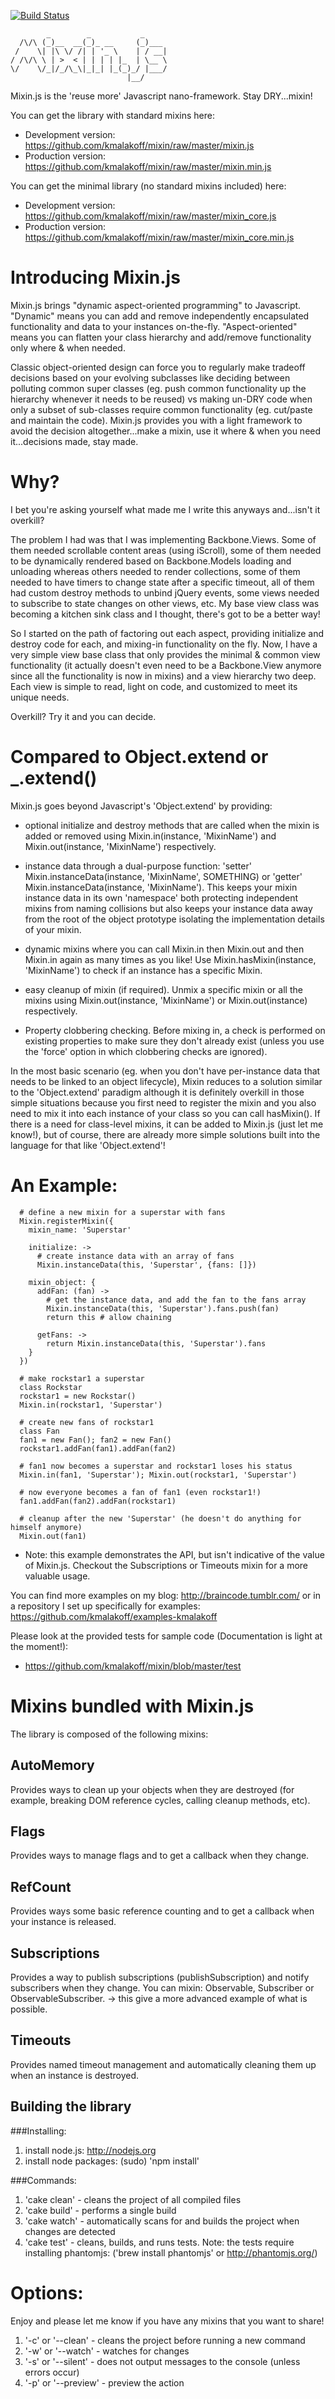 [![Build Status](https://secure.travis-ci.org/kmalakoff/mixin.png)](http://travis-ci.org/kmalakoff/mixin)

````
        _        _           _
  /\/\ (_)__  __(_)_ __     (_)___
 /    \| |\ \/ /| | '_ \    | / __|
/ /\/\ \ | >  < | | | | |_  | \__ \
\/    \/_|/_/\_\|_|_| |_(_)_/ |___/
                          |__/
````

Mixin.js is the 'reuse more' Javascript nano-framework. Stay DRY...mixin!

You can get the library with standard mixins here:

* Development version: https://github.com/kmalakoff/mixin/raw/master/mixin.js
* Production version: https://github.com/kmalakoff/mixin/raw/master/mixin.min.js

You can get the minimal library (no standard mixins included) here:

* Development version: https://github.com/kmalakoff/mixin/raw/master/mixin_core.js
* Production version: https://github.com/kmalakoff/mixin/raw/master/mixin_core.min.js

# Introducing Mixin.js
Mixin.js brings "dynamic aspect-oriented programming" to Javascript. "Dynamic" means you can add and remove independently encapsulated functionality and data to your instances on-the-fly. "Aspect-oriented" means you can flatten your class hierarchy and add/remove functionality only where & when needed.

Classic object-oriented design can force you to regularly make tradeoff decisions based on your evolving subclasses like deciding between polluting common super classes  (eg. push common functionality up the hierarchy whenever it needs to be reused) vs making un-DRY code when only a subset of sub-classes require common functionality (eg. cut/paste and maintain the code). Mixin.js provides you with a light framework to avoid the decision altogether...make a mixin, use it where & when you need it...decisions made, stay made.

# Why?
I bet you're asking yourself what made me I write this anyways and...isn't it overkill?

The problem I had was that I was implementing Backbone.Views. Some of them needed scrollable content areas (using iScroll), some of them needed to be dynamically rendered based on Backbone.Models loading and unloading whereas others needed to render collections, some of them needed to have timers to change state after a specific timeout, all of them had custom destroy methods to unbind jQuery events, some views needed to subscribe to state changes on other views, etc. My base view class was becoming a kitchen sink class and I thought, there's got to be a better way!

So I started on the path of factoring out each aspect, providing initialize and destroy code for each, and mixing-in functionality on the fly. Now, I have a very simple view base class that only provides the minimal & common view functionality (it actually doesn't even need to be a Backbone.View anymore since all the functionality is now in mixins) and a view hierarchy two deep. Each view is simple to read, light on code, and customized to meet its unique needs.

Overkill? Try it and you can decide.

# Compared to Object.extend or _.extend()
Mixin.js goes beyond Javascript's 'Object.extend' by providing:

* optional initialize and destroy methods that are called when the mixin is added or removed using Mixin.in(instance, 'MixinName') and Mixin.out(instance, 'MixinName') respectively.

* instance data through a dual-purpose function: 'setter' Mixin.instanceData(instance, 'MixinName', SOMETHING) or 'getter' Mixin.instanceData(instance, 'MixinName'). This keeps your mixin instance data in its own 'namespace' both protecting independent mixins from naming collisions but also keeps your instance data away from the root of the object prototype isolating the implementation details of your mixin.

* dynamic mixins where you can call Mixin.in then Mixin.out and then Mixin.in again as many times as you like! Use Mixin.hasMixin(instance, 'MixinName') to check if an instance has a specific Mixin.

* easy cleanup of mixin (if required). Unmix a specific mixin or all the mixins using Mixin.out(instance, 'MixinName') or Mixin.out(instance) respectively.

* Property clobbering checking. Before mixing in, a check is performed on existing properties to make sure they don't already exist (unless you use the 'force' option in which clobbering checks are ignored).

In the most basic scenario (eg. when you don't have per-instance data that needs to be linked to an object lifecycle), Mixin reduces to a solution similar to the 'Object.extend' paradigm although it is definitely overkill in those simple situations because you first need to register the mixin and you also need to mix it into each instance of your class so you can call hasMixin(). If there is a need for class-level mixins, it can be added to Mixin.js (just let me know!), but of course, there are already more simple solutions built into the language for that like 'Object.extend'!


# An Example:

````
  # define a new mixin for a superstar with fans
  Mixin.registerMixin({
    mixin_name: 'Superstar'

    initialize: ->
      # create instance data with an array of fans
      Mixin.instanceData(this, 'Superstar', {fans: []})

    mixin_object: {
      addFan: (fan) ->
        # get the instance data, and add the fan to the fans array
        Mixin.instanceData(this, 'Superstar').fans.push(fan)
        return this # allow chaining

      getFans: ->
        return Mixin.instanceData(this, 'Superstar').fans
    }
  })

  # make rockstar1 a superstar
  class Rockstar
  rockstar1 = new Rockstar()
  Mixin.in(rockstar1, 'Superstar')

  # create new fans of rockstar1
  class Fan
  fan1 = new Fan(); fan2 = new Fan()
  rockstar1.addFan(fan1).addFan(fan2)

  # fan1 now becomes a superstar and rockstar1 loses his status
  Mixin.in(fan1, 'Superstar'); Mixin.out(rockstar1, 'Superstar')

  # now everyone becomes a fan of fan1 (even rockstar1!)
  fan1.addFan(fan2).addFan(rockstar1)

  # cleanup after the new 'Superstar' (he doesn't do anything for himself anymore)
  Mixin.out(fan1)
````
* Note: this example demonstrates the API, but isn't indicative of the value of Mixin.js. Checkout the Subscriptions or Timeouts mixin for a more valuable usage.

You can find more examples on my blog: http://braincode.tumblr.com/ or in a repository I set up specifically for examples: https://github.com/kmalakoff/examples-kmalakoff

Please look at the provided tests for sample code (Documentation is light at the moment!):
  - https://github.com/kmalakoff/mixin/blob/master/test

# Mixins bundled with Mixin.js
The library is composed of the following mixins:

## AutoMemory
Provides ways to clean up your objects when they are destroyed (for example, breaking DOM reference cycles, calling cleanup methods, etc).

## Flags
Provides ways to manage flags and to get a callback when they change.

## RefCount
Provides ways some basic reference counting and to get a callback when your instance is released.

## Subscriptions
Provides a way to publish subscriptions (publishSubscription) and notify subscribers when they change. You can mixin: Observable, Subscriber or ObservableSubscriber.
      -> this give a more advanced example of what is possible.

## Timeouts
Provides named timeout management and automatically cleaning them up when an instance is destroyed.


Building the library
-----------------------

###Installing:

1. install node.js: http://nodejs.org
2. install node packages: (sudo) 'npm install'

###Commands:

1. 'cake clean' - cleans the project of all compiled files
2. 'cake build' - performs a single build
3. 'cake watch' - automatically scans for and builds the project when changes are detected
4. 'cake test' - cleans, builds, and runs tests. Note: the tests require installing phantomjs: ('brew install phantomjs' or http://phantomjs.org/)

Options:
=======

Enjoy and please let me know if you have any mixins that you want to share!

1. '-c' or '--clean'  - cleans the project before running a new command
2. '-w' or '--watch'  - watches for changes
3. '-s' or '--silent' - does not output messages to the console (unless errors occur)
4. '-p' or '--preview' - preview the action
